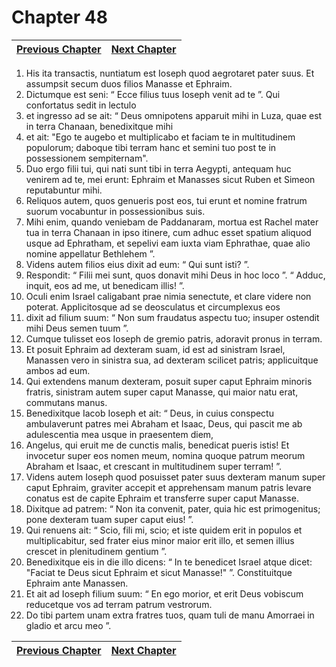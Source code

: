 # Chapter 48
| [Previous Chapter](Chapter%2047.md)| [Next Chapter](Chapter%2049.md) |
| --- | --- |
1. His ita transactis, nuntiatum est Ioseph quod aegrotaret pater suus. Et assumpsit secum duos filios Manasse et Ephraim.
2. Dictumque est seni: “ Ecce filius tuus Ioseph venit ad te ”. Qui confortatus sedit in lectulo
3. et ingresso ad se ait: “ Deus omnipotens apparuit mihi in Luza, quae est in terra Chanaan, benedixitque mihi
4. et ait: "Ego te augebo et multiplicabo et faciam te in multitudinem populorum; daboque tibi terram hanc et semini tuo post te in possessionem sempiternam".
5. Duo ergo filii tui, qui nati sunt tibi in terra Aegypti, antequam huc venirem ad te, mei erunt: Ephraim et Manasses sicut Ruben et Simeon reputabuntur mihi.
6. Reliquos autem, quos genueris post eos, tui erunt et nomine fratrum suorum vocabuntur in possessionibus suis.
7. Mihi enim, quando veniebam de Paddanaram, mortua est Rachel mater tua in terra Chanaan in ipso itinere, cum adhuc esset spatium aliquod usque ad Ephratham, et sepelivi eam iuxta viam Ephrathae, quae alio nomine appellatur Bethlehem ”.
8. Videns autem filios eius dixit ad eum: “ Qui sunt isti? ”.
9. Respondit: “ Filii mei sunt, quos donavit mihi Deus in hoc loco ”. “ Adduc, inquit, eos ad me, ut benedicam illis! ”.
10. Oculi enim Israel caligabant prae nimia senectute, et clare videre non poterat. Applicitosque ad se deosculatus et circumplexus eos
11. dixit ad filium suum: “ Non sum fraudatus aspectu tuo; insuper ostendit mihi Deus semen tuum ”.
12. Cumque tulisset eos Ioseph de gremio patris, adoravit pronus in terram.
13. Et posuit Ephraim ad dexteram suam, id est ad sinistram Israel, Manassen vero in sinistra sua, ad dexteram scilicet patris; applicuitque ambos ad eum.
14. Qui extendens manum dexteram, posuit super caput Ephraim minoris fratris, sinistram autem super caput Manasse, qui maior natu erat, commutans manus.
15. Benedixitque Iacob Ioseph et ait:
“ Deus, in cuius conspectu ambulaverunt
patres mei Abraham et Isaac,
Deus, qui pascit me ab adulescentia mea
usque in praesentem diem,
16. Angelus, qui eruit me de cunctis malis,
benedicat pueris istis!
Et invocetur super eos nomen meum,
nomina quoque patrum meorum Abraham et Isaac,
et crescant in multitudinem
super terram! ”.
17. Videns autem Ioseph quod posuisset pater suus dexteram manum super caput Ephraim, graviter accepit et apprehensam manum patris levare conatus est de capite Ephraim et transferre super caput Manasse.
18. Dixitque ad patrem: “ Non ita convenit, pater, quia hic est primogenitus; pone dexteram tuam super caput eius! ”.
19. Qui renuens ait: “ Scio, fili mi, scio; et iste quidem erit in populos et multiplicabitur, sed frater eius minor maior erit illo, et semen illius crescet in plenitudinem gentium ”.
20. Benedixitque eis in die illo dicens:
“ In te benedicet Israel atque dicet: "Faciat te Deus sicut Ephraim et sicut Manasse!" ”.
Constituitque Ephraim ante Manassen.
21. Et ait ad Ioseph filium suum: “ En ego morior, et erit Deus vobiscum reducetque vos ad terram patrum vestrorum.
22. Do tibi partem unam extra fratres tuos, quam tuli de manu Amorraei in gladio et arcu meo ”.

| [Previous Chapter](Chapter%2047.md)| [Next Chapter](Chapter%2049.md) |
| --- | --- |
